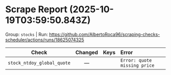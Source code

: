 # Scrape Report (2025-10-19T03:59:50.843Z)

Group: `stocks`  |  Run: https://github.com/AlbertoRoca96/scraping-checks-scheduler/actions/runs/18625074325

| Check | Changed | Keys | Error |
|---|:---:|:--|:--|
| `stock_ntdoy_global_quote` | — |  | `Error: quote missing price` |
